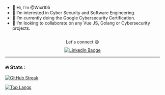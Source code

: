 - 👋 Hi, I’m @Wixi105
- 👀 I’m interested in Cyber Security and Software Engineering.
- 🌱 I’m currently doing the Google Cybersecurity Certification.
- 💞️ I’m looking to collaborate on any Vue JS, Golang or Cybersecurity projects.
<div style="display: flex; flex-direction: column; align-items: center;">
  <p style="margin-bottom: 10px;">Let's connect &#x1F604;</p>
  <a href="https://www.linkedin.com/in/eric-junior-n-s-696459162/">
    <img src="https://img.shields.io/badge/LinkedIn-blue?style=for-the-badge&logo=linkedin&logoColor=white" alt="LinkedIn Badge"/>
  </a>
</div>



---

### :fire: Stats :

[![GitHub Streak](http://github-readme-streak-stats.herokuapp.com?user=Wixi105&theme=github-dark-blue)](https://git.io/streak-stats)

[![Top Langs](https://github-readme-stats.vercel.app/api/top-langs/?username=Wixi105&layout=compact&theme=vision-friendly-dark)](https://github.com/anuraghazra/github-readme-stats)
<!---
Wixi105/Wixi105 is a ✨ special ✨ repository because its `README.md` (this file) appears on your GitHub profile.
You can click the Preview link to take a look at your changes.
--->
